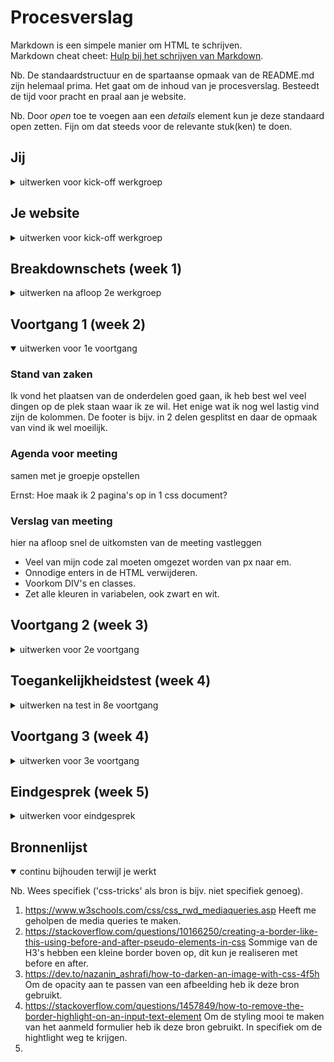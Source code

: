 # Procesverslag
Markdown is een simpele manier om HTML te schrijven.  
Markdown cheat cheet: [Hulp bij het schrijven van Markdown](https://github.com/adam-p/markdown-here/wiki/Markdown-Cheatsheet).

Nb. De standaardstructuur en de spartaanse opmaak van de README.md zijn helemaal prima. Het gaat om de inhoud van je procesverslag. Besteedt de tijd voor pracht en praal aan je website.

Nb. Door *open* toe te voegen aan een *details* element kun je deze standaard open zetten. Fijn om dat steeds voor de relevante stuk(ken) te doen.





## Jij

<details>
<summary>uitwerken voor kick-off werkgroep</summary>

### Auteur:
Ernst Faber

#### Je startniveau:
Rood

#### Je focus:
Responsive
 
</details>





## Je website

<details>
<summary>uitwerken voor kick-off werkgroep</summary>

### Je opdracht:
https://www.fender.com

#### Screenshot(s) van de eerste pagina (small screen): 
Home  
<img src="./images/samples/home1.PNG" width="375px" alt="Fender homepagina">
<img src="./images/samples/home2.PNG" width="375px" alt="2e deel Fender homepagina">
<img src="./images/samples/home3.PNG" width="375px" alt="3e deel Fender homepagina">

#### Screenshot(s) van de tweede pagina (small screen):
Productpagina   
<img src="./images/samples/productpage1.PNG" width="375px" alt="Fender productpagina">
<img src="./images/samples/productpage2.PNG" width="375px" alt="2e deel Fender productpagina">
 
</details>



## Breakdownschets (week 1)

<details>
<summary>uitwerken na afloop 2e werkgroep</summary>

### de hele pagina: 
<img src="./images/breakdown_schetsen/volledige_site.jpg" width="375px" alt="breakdown van de hele pagina">

### dynamisch deel (bijv menu): 
<img src="./images/breakdown_schetsen/uitgelicht_stukje.jpg" width="375px" alt="breakdown van een dynamisch deel">

</details>





## Voortgang 1 (week 2)

<details open>
<summary>uitwerken voor 1e voortgang</summary>

### Stand van zaken
Ik vond het plaatsen van de onderdelen goed gaan, ik heb best wel veel dingen op de plek staan waar ik ze wil. Het enige wat ik nog wel lastig vind zijn de kolommen. De footer is bijv. in 2 delen gesplitst en daar de opmaak van vind ik wel moeilijk.


### Agenda voor meeting
samen met je groepje opstellen

Ernst: Hoe maak ik 2 pagina's op in 1 css document?


### Verslag van meeting
hier na afloop snel de uitkomsten van de meeting vastleggen

- Veel van mijn code zal moeten omgezet worden van px naar em.
- Onnodige enters in de HTML verwijderen.
- Voorkom DIV's en classes.
- Zet alle kleuren in variabelen, ook zwart en wit.

</details>





## Voortgang 2 (week 3)

<details>
<summary>uitwerken voor 2e voortgang</summary>

### Stand van zaken
Ik heb grotendeels van de website klaar. Er hoeven nog kleine aanpassingen gedaan te worden aan de website, maar aan de css moet nog wel veel gedaan worden. Zowel pagina 1 als 2 is de HTML volledig klaar, enkel bij pagina 2 moet ik nog wat CSS toevoegen.


### Agenda voor meeting
samen met je groepje opstellen

| Ernst             
| ---                         
| Hoe kan ik het email adres balkje zo aanpassen dat het lijkt op die van Fender? (spacing van de verstuur knop etc.)              
| Hoe kan ik de volgorde van items aanpassen in CSS?
| Hoe kan ik de balkjes boven de items plaatsen in de footer lijstjes?         


### Verslag van meeting
hier na afloop snel de uitkomsten van de meeting vastleggen

- Flex-grow en een grootte toedienen.
- In een display: flex kun je de volgorde van de items aanpassen met order.
- De footer is nu ingedeeld in grid, daarmee kun je gemakkelijk de grootte aangeven.

</details>





## Toegankelijkheidstest (week 4)

<details>
<summary>uitwerken na test in 8e voortgang</summary>

### Bevindingen
Lijst met je bevindingen die in de test naar voren kwamen:

#### Titel eerste bevinding
Hier korte omschrijving (met indien nodig een afbeelding)

Hier een omschrijving van hoe het opgelost kan worden (met indien nodig een afbeelding)


#### Titel tweede bevinding. 
Hier korte omschrijving (met indien nodig een afbeelding)

Hier een omschrijving van hoe het opgelost kan worden (met indien nodig een afbeelding)


#### Titel volgende bevinding. 
Hier korte omschrijving (met indien nodig een afbeelding)

Hier een omschrijving van hoe het opgelost kan worden (met indien nodig een afbeelding)


#### Titel nog een bevinding. 
Hier korte omschrijving (met indien nodig een afbeelding)

Hier een omschrijving van hoe het opgelost kan worden (met indien nodig een afbeelding)

</details>





## Voortgang 3 (week 4)

<details>
<summary>uitwerken voor 3e voortgang</summary>

### Stand van zaken
hier dit ging goed & dit was lastig (neem ook screenshots op van delen van je website en code)


### Agenda voor meeting
samen met je groepje opstellen

| student 1      | student 2          | student 3    | student 4        |
| ---            | ---                | ---          | ---              |
| dit bespreken  | en dit             | en ik dit    | en dan ik dat    |
| en dat ook nog | dit als er tijd is | nog een punt | dit wil ik zeker |
| ...            | ...                | ...          | ...              |


### Verslag van meeting
hier na afloop snel de uitkomsten van de meeting vastleggen

- punt 1
- punt 2
- nog een punt
- ...

</details>





## Eindgesprek (week 5)

<details>
<summary>uitwerken voor eindgesprek</summary>

### Stand van zaken
hier dit ging goed & dit was lastig (neem ook screenshots op van delen van je website en code)

### Screenshot(s)

hier screenshot(s) van je eindresultaat

</details>





## Bronnenlijst

<details open>
<summary>continu bijhouden terwijl je werkt</summary>

Nb. Wees specifiek ('css-tricks' als bron is bijv. niet specifiek genoeg).

1. https://www.w3schools.com/css/css_rwd_mediaqueries.asp Heeft me geholpen de media queries te maken.
2. https://stackoverflow.com/questions/10166250/creating-a-border-like-this-using-before-and-after-pseudo-elements-in-css Sommige van de H3's hebben een kleine border boven op, dit kun je realiseren met before en after. 
3. https://dev.to/nazanin_ashrafi/how-to-darken-an-image-with-css-4f5h Om de opacity aan te passen van een afbeelding heb ik deze bron gebruikt.
4. https://stackoverflow.com/questions/1457849/how-to-remove-the-border-highlight-on-an-input-text-element Om de styling mooi te maken van het aanmeld formulier heb ik deze bron gebruikt. In specifiek om de hightlight weg te krijgen.
5. 

</details>
